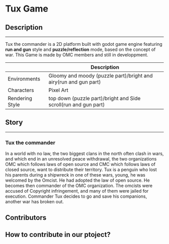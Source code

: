 # Tux Game

## Description
----
Tux the commander is a 2D platform built with godot game engine featuring **run and gun** style and **puzzle/reflection** mode, based on the concept of war.
This Game is made by OMC members and still in developpment.

||Description|
| ------ | ------ |
| Environments |Gloomy and moody (puzzle part)/bright and airy(run and gun part)|
| Characters | Pixel Art |
| Rendering Style |top down (puzzle part)/bright and Side scroll(run and gun part) |

## Story
----
### Tux the commander
In a world with no law, the two biggest clans in the north often clash in wars, and which end in an unresolved peace withdrawal, the two organizations OMC which follows laws of open source and CMC which follows laws of closed source, want to distribute their territory.
Tux is a penguin who lost his parents during a shipwreck in one of these wars, young, he was welcomed by the Omcist. He had adopted the law of open source.  He becomes then commander of the OMC organization.
The omcists were accused of Copyright infringement, and many of them were jailed for execution.
Commander Tux decides to go and save his companions, another war has broken out.

## Contributors

## How to contribute in our ptoject?
